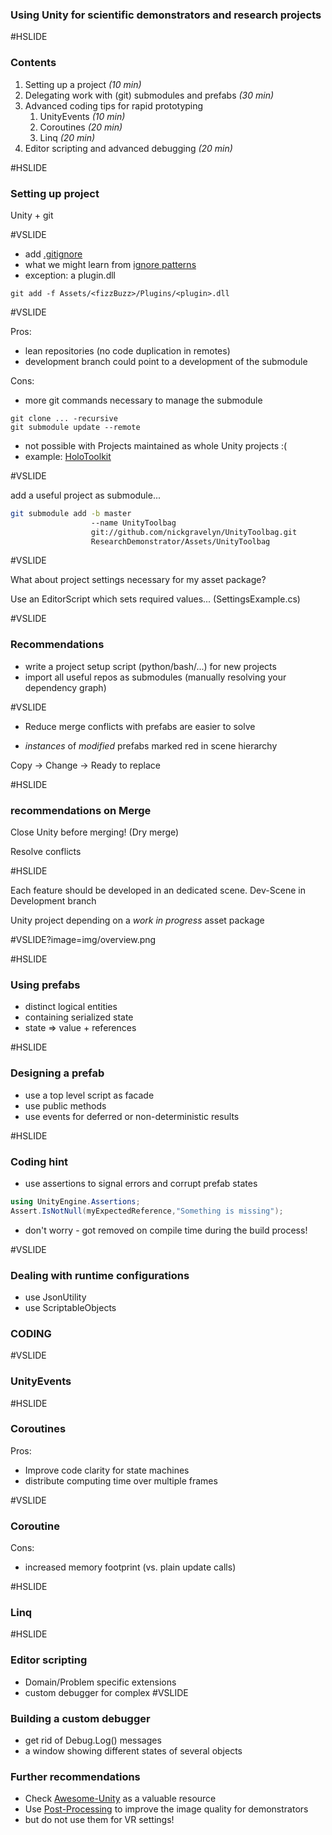 ### Using Unity for scientific demonstrators and research projects

#HSLIDE

### Contents

1. Setting up a project _(10 min)_
2. Delegating work with (git) submodules and prefabs _(30 min)_
3. Advanced coding tips for rapid prototyping
    1. UnityEvents _(10 min)_
    2. Coroutines _(20 min)_
    3. Linq _(20 min)_
4. Editor scripting and advanced debugging _(20 min)_

#HSLIDE

### Setting up project

Unity + git

#VSLIDE

- add [.gitignore](https://github.com/github/gitignore/blob/master/Unity.gitignore) 
- what we might learn from [ignore patterns](https://github.com/github/gitignore/blob/master/Unity.gitignore#L14-L17)
- exception: a plugin.dll

```shell
git add -f Assets/<fizzBuzz>/Plugins/<plugin>.dll
```


#VSLIDE

Pros:

- lean repositories (no code duplication in remotes)
- development branch could point to a development of the submodule

Cons: 

- more git commands necessary to manage the submodule

```shell
git clone ... -recursive
git submodule update --remote
```

- not possible with Projects maintained as whole Unity projects :(
- example: [HoloToolkit](https://github.com/Microsoft/HoloToolkit-Unity)

#VSLIDE

add a useful project as submodule...

```bash
git submodule add -b master 
                  --name UnityToolbag 
                  git://github.com/nickgravelyn/UnityToolbag.git 
                  ResearchDemonstrator/Assets/UnityToolbag 
```

#VSLIDE

What about project settings necessary for my asset package?

Use an EditorScript which sets required values... (SettingsExample.cs)

#VSLIDE

### Recommendations

- write a project setup script (python/bash/...) for new projects 
- import all useful repos as submodules (manually resolving your dependency graph)


#VSLIDE

- Reduce merge conflicts with prefabs are easier to solve

- _instances_ of *modified* prefabs marked red in scene hierarchy


Copy -> Change -> Ready to replace

#HSLIDE

### recommendations on Merge 

Close Unity before merging! (Dry merge)

Resolve conflicts


#HSLIDE

Each feature should be developed in an dedicated scene.
Dev-Scene in Development branch

Unity project depending on a _work in progress_ asset package

#VSLIDE?image=img/overview.png

#HSLIDE

### Using prefabs

- distinct logical entities 
- containing serialized state 
- state => value + references

#HSLIDE 

### Designing a prefab

- use a top level script as facade
- use public methods 
- use events for deferred or non-deterministic results 

#HSLIDE

### Coding hint

- use assertions to signal errors and corrupt prefab states

```csharp
using UnityEngine.Assertions;
Assert.IsNotNull(myExpectedReference,"Something is missing");
```
- don't worry - got removed on compile time during the build process!

#VSLIDE

### Dealing with runtime configurations

- use JsonUtility
- use ScriptableObjects

### CODING

#VSLIDE

### UnityEvents

#HSLIDE

### Coroutines

Pros:

 - Improve code clarity for state machines
 - distribute computing time over multiple frames

#VSLIDE 

### Coroutine 

Cons:

 - increased memory footprint (vs. plain update calls)


#HSLIDE

### Linq

#HSLIDE

### Editor scripting

- Domain/Problem specific extensions
- custom debugger for complex
#VSLIDE

### Building a custom debugger

- get rid of Debug.Log() messages
- a window showing different states of several objects



### Further recommendations

- Check [Awesome-Unity](https://github.com/RyanNielson/awesome-unity) as a valuable resource
- Use [Post-Processing](https://github.com/Unity-Technologies/PostProcessing/wiki) to improve the image quality for demonstrators
- but do not use them for VR settings!

